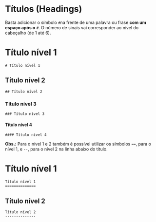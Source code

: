 # Títulos (Headings)  

Basta adicionar o símbolo `#`na frente de uma palavra ou frase **com um espaço após o** `#`. O número de sinais vai corresponder ao nível do cabeçalho (de 1 até 6).  
  
# Título nível 1  
`# Título nível 1`  
  
## Título nível 2  
`## Título nível 2`  
  
### Título nível 3  
`### Título nível 3`  
  
#### Título nível 4  
`#### Título nível 4`  
  
**Obs.:** Para o nível 1 e 2 também é possível utilizar os símbolos `==`, para o nível 1, e `--`, para o nível 2 na linha abaixo do título.  
  
Título nível 1  
==========  
`Título nível 1`  
`==============`  
  
Título nível 2  
----------------  
`Título nível 2`  
`--------------`  
